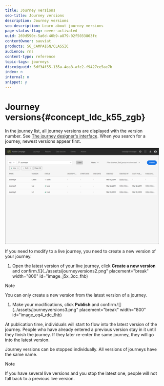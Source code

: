 ```yaml
---
title: Journey versions
seo-title: Journey versions
description: Journey versions
seo-description: Learn about journey versions
page-status-flag: never-activated
uuid: 269d590c-5a6d-40b9-a879-02f5033863fc
contentOwner: sauviat
products: SG_CAMPAIGN/CLASSIC
audience: rns
content-type: reference
topic-tags: journeys
discoiquuid: 5df34f55-135a-4ea8-afc2-f9427ce5ae7b
index: n
internal: n
snippet: y
---
```


# Journey versions{#concept_ldc_k55_zgb}

In the journey list, all journey versions are displayed with the version number. See [The journey designer's interface](journeyinterface.md#concept_m1g_5qt_52b). When you search for a journey, newest versions appear first.

![](../assets/journeyversions1.png)

If you need to modify to a live journey, you need to create a new version of your journey.

1. Open the latest version of your live journey, click **Create a new version** and confirm.![](../assets/journeyversions2.png" placement="break" width="800" id="image_j5x_3cc_fhb)

>[!NOTE]
>
>You can only create a new version from the latest version of a journey.

1. Make your modifications, click **Publish** and confirm.![](../assets/journeyversions3.png" placement="break" width="800" id="image_eq4_rdc_fhb)

At publication time, individuals will start to flow into the latest version of the journey. People who have already entered a previous version stay in it until they finish the journey. If they later re-enter the same journey, they will go into the latest version.

Journey versions can be stopped individually. All versions of journeys have the same name.

>[!NOTE]
>
>If you have several live versions and you stop the latest one, people will not fall back to a previous live version.
